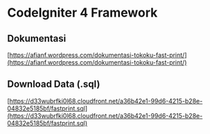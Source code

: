 # CodeIgniter 4 Framework

## Dokumentasi
[https://afianf.wordpress.com/dokumentasi-tokoku-fast-print/](https://afianf.wordpress.com/dokumentasi-tokoku-fast-print/)

## Download Data (.sql)
[https://d33wubrfki0l68.cloudfront.net/a36b42e1-99d6-4215-b28e-04832e5185bf/fastprint.sql](https://d33wubrfki0l68.cloudfront.net/a36b42e1-99d6-4215-b28e-04832e5185bf/fastprint.sql)
